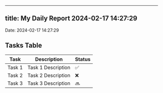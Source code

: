 
---
title: My Daily Report 2024-02-17 14:27:29
---

Date: 2024-02-17 14:27:29

## Tasks Table

| Task | Description | Status |
|------|-------------|--------|
| Task 1 | Task 1 Description | ✅ |
| Task 2 | Task 2 Description | ❌ |
| Task 3 | Task 3 Description | 🔜 |
